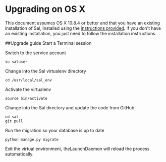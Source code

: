 Upgrading on OS X
=====================
This document assumes OS X 10.8.4 or better and that you have an existing installation of Sal, installed using the [instructions provided](https://github.com/grahamgilbert/sal/blob/master/docs/os-x.md). If you don't have an existing installation, you just need to follow the installation instructions.

##Upgrade guide
Start a Terminal session

Switch to the service account

	su saluser
	
	
Change into the Sal virtualenv directory
	
	cd /usr/local/sal_env

Activate the virtualenv

	source bin/activate

Change into the Sal directory and update the code from GitHub

	cd sal
	git pull
	
Run the migration so your database is up to date
	
	python manage.py migrate

Exit the virtual environment, theLaunchDaemon will reload the process automatically.
